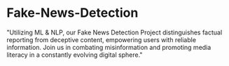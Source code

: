 # Fake-News-Detection
"Utilizing ML &amp; NLP, our Fake News Detection Project distinguishes factual reporting from deceptive content, empowering users with reliable information. Join us in combating misinformation and promoting media literacy in a constantly evolving digital sphere."
